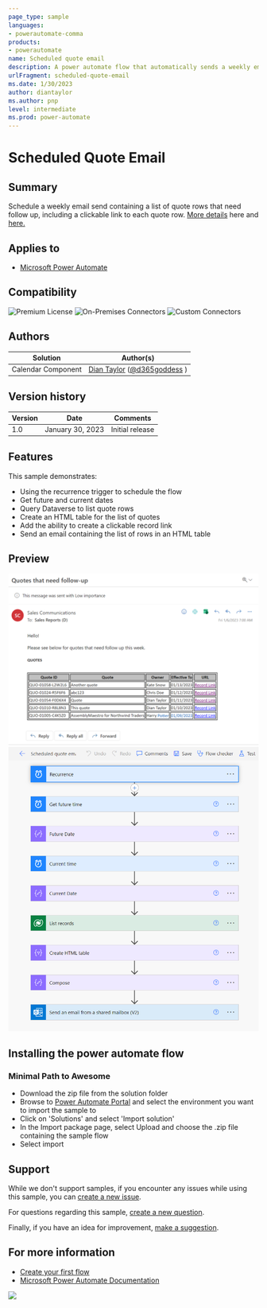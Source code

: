 ```yaml
---
page_type: sample
languages:
- powerautomate-comma
products:
- powerautomate
name: Scheduled quote email
description: A power automate flow that automatically sends a weekly email with quote details
urlFragment: scheduled-quote-email
ms.date: 1/30/2023
author: diantaylor
ms.author: pnp
level: intermediate
ms.prod: power-automate
---
```


# Scheduled Quote Email

## Summary

Schedule a weekly email send containing a list of quote rows that need follow up, including a clickable link to each quote row. [More details](https://d365goddess.com/schedule-weekly-email-with-quote-details-and-hyperlink-part-1/) here and [here.](https://d365goddess.com/schedule-weekly-email-with-quote-details-and-hyperlink-part-2/)

## Applies to

* [Microsoft Power Automate](https://learn.microsoft.com/en-us/power-automate/)

## Compatibility


![Premium License](https://img.shields.io/badge/Premium%20License-Required-red.svg "Premium Power Automate license required")
![On-Premises Connectors](https://img.shields.io/badge/On--Premises%20Connectors-No-green.svg "Does not use on-premise connectors")
![Custom Connectors](https://img.shields.io/badge/Custom%20Connectors-Not%20Required-green.svg "Does not use custom connectors")

## Authors

Solution|Author(s)
--------|---------
Calendar Component | [Dian Taylor](https://github.com/d365goddess) ([@d365goddess](https://www.twitter.com/d365goddess) )

## Version history

Version|Date|Comments
-------|----|--------
1.0|January 30, 2023|Initial release


## Features

This sample demonstrates:

* Using the recurrence trigger to schedule the flow
* Get future and current dates 
* Query Dataverse to list quote rows
* Create an HTML table for the list of quotes
* Add the ability to create a clickable record link
* Send an email containing the list of rows in an HTML table 

## Preview
![Preview](./assets/emailmessage.png)  
![Preview](./assets/scheduledquoteemailflow.png)  

## Installing the power automate flow
### Minimal Path to Awesome

* Download the zip file from the solution folder
* Browse to [Power Automate Portal](https://make.powerautomate.com) and select the environment you want to import the sample to
* Click on 'Solutions' and select 'Import solution'
* In the Import package page, select Upload and choose the .zip file containing the sample flow
* Select import


## Support

While we don't support samples, if you encounter any issues while using this sample, you can [create a new issue](https://github.com/pnp/powerautomate-samples/issues/new?assignees=&labels=Needs%3A+Triage+%3Amag%3A%2Ctype%3Abug-suspected&template=bug-report.yml&sample=YOURSAMPLENAME&authors=@YOURGITHUBUSERNAME&title=YOURSAMPLENAME%20-%20).

For questions regarding this sample, [create a new question](https://github.com/pnp/powerautomate-samples/issues/new?assignees=&labels=Needs%3A+Triage+%3Amag%3A%2Ctype%3Abug-suspected&template=question.yml&sample=YOURSAMPLENAME&authors=@YOURGITHUBUSERNAME&title=YOURSAMPLENAME%20-%20).

Finally, if you have an idea for improvement, [make a suggestion](https://github.com/pnp/powerautomate-samples/issues/new?assignees=&labels=Needs%3A+Triage+%3Amag%3A%2Ctype%3Abug-suspected&template=suggestion.yml&sample=YOURSAMPLENAME&authors=@YOURGITHUBUSERNAME&title=YOURSAMPLENAME%20-%20).

## For more information

- [Create your first flow](https://docs.microsoft.com/en-us/power-automate/getting-started#create-your-first-flow)
- [Microsoft Power Automate Documentation](https://learn.microsoft.com/en-us/power-automate/)

<img src="https://telemetry.sharepointpnp.com/powerautomate-samples/samples/ScheduledQuoteEmail" />